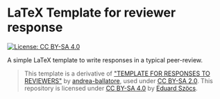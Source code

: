LaTeX Template for reviewer response
============================

[![License: CC BY-SA 4.0](https://img.shields.io/badge/License-CC%20BY--SA%204.0-lightgrey.svg)](http://creativecommons.org/licenses/by-sa/4.0/)

A simple LaTeX template to write responses in a typical peer-review.

> This template is a derivative of ["TEMPLATE FOR RESPONSES TO REVIEWERS"](https://github.com/ucd-spatial/Datasets/tree/master/tex_response_to_reviewers_template) by [andrea-ballatore](https://github.com/andrea-ballatore), used under [CC BY-SA 2.0](https://creativecommons.org/licenses/by-sa/2.0/). 
This repository is licensed under [CC BY-SA 4.0](https://creativecommons.org/licenses/by-sa/4.0/) by [Eduard Szöcs](https://github.com/EDiLD).

